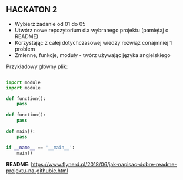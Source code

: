 ## HACKATON 2 

- Wybierz zadanie od 01 do 05
- Utwórz nowe repozytorium dla wybranego projektu (pamiętaj o README)
- Korzystając z całej dotychczasowej wiedzy rozwiąż conajmniej 1 problem
- Zmienne, funkcje, moduły - twórz używając języka angielskiego

Przykładowy główny plik:
```python 

import module
import module

def function():
    pass
    
def function():
    pass
    
def main():
    pass
    
if __name__ == '__main__':
    main()
```

**README**:
https://www.flynerd.pl/2018/06/jak-napisac-dobre-readme-projektu-na-githubie.html
